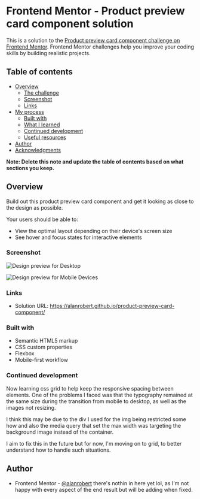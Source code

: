 # Frontend Mentor - Product preview card component solution

This is a solution to the [Product preview card component challenge on Frontend Mentor](https://www.frontendmentor.io/challenges/product-preview-card-component-GO7UmttRfa). Frontend Mentor challenges help you improve your coding skills by building realistic projects. 

## Table of contents

- [Overview](#overview)
  - [The challenge](#the-challenge)
  - [Screenshot](#screenshot)
  - [Links](#links)
- [My process](#my-process)
  - [Built with](#built-with)
  - [What I learned](#what-i-learned)
  - [Continued development](#continued-development)
  - [Useful resources](#useful-resources)
- [Author](#author)
- [Acknowledgments](#acknowledgments)

**Note: Delete this note and update the table of contents based on what sections you keep.**

## Overview

Build out this product preview card component and get it looking as close to the design as possible.

Your users should be able to:

- View the optimal layout depending on their device's screen size
- See hover and focus states for interactive elements


### Screenshot

![Design preview for Desktop](./screenshots/desktop_screenshot.pngdesktop_screenshot.png)

![Design preview for Mobile Devices](./screenshots/mobile_screenshot.pngmobile_screenshot.png)


### Links

- Solution URL: https://alanrobert.github.io/product-preview-card-component/


### Built with

- Semantic HTML5 markup
- CSS custom properties
- Flexbox
- Mobile-first workflow


### Continued development

Now learning css grid to help keep the responsive spacing between elements. One of the problems I faced was that the typography remained at the same size during the transition from mobile to desktop, as well as the images not resizing. 

I think this may be due to the div I used for the img being restricted some how and also the media query that set the max width was targeting the background image instead of the container.

I aim to fix this in the future but for now, I'm moving on to grid, to better understand how to handle such situations.


## Author

- Frontend Mentor - [@alanrobert](https://www.frontendmentor.io/profile/alanrobert) there's nothin in here yet lol, as I'm not happy with every aspect of the end result but will be adding when fixed.

